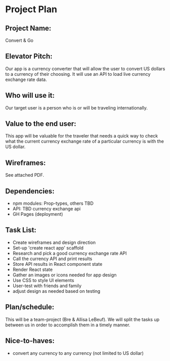 # Project Plan

## Project Name: 

Convert & Go

## Elevator Pitch:

Our app is a currency converter that will allow the user to convert US dollars to a currency of their choosing. It will use an API to load live currency exchange rate data.

## Who will use it:

Our target user is a person who is or will be traveling internationally. 

## Value to the end user:

This app will be valuable for the traveler that needs a quick way to check what the current currency exchange rate of a particular currency is with the US dollar.

## Wireframes: 

See attached PDF.

## Dependencies: 

* npm modules: Prop-types, others TBD 
* API: TBD currency exchange api
* GH Pages (deployment)

## Task List:

* Create wireframes and design direction 
* Set-up 'create react app' scaffold
* Research and pick a good currency exchange rate API
* Call the currency API and print results
* Store API results in React component state
* Render React state
* Gather an images or icons needed for app design
* Use CSS to style UI elements
* User-test with friends and family
* adjust design as needed based on testing

## Plan/schedule: 

This will be a team-project (Bre & Allisa LeBeuf). We will split the tasks up between us in order to accomplish them in a timely manner.

## Nice-to-haves:

* convert any currency to any currency (not limited to US dollar)

